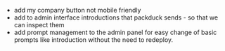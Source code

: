 - add my company button not mobile friendly
- add to admin interface introductions that packduck sends - so that we can inspect them
- add prompt management to the admin panel for easy change of basic prompts like introduction without the need to redeploy.
